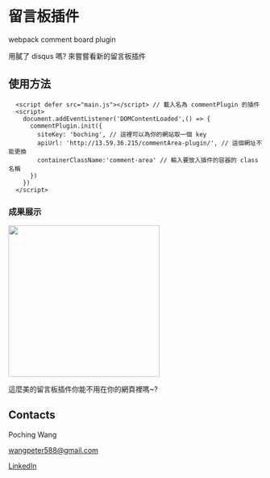 # 留言板插件
webpack comment board plugin

用膩了 disqus 嗎? 來嘗嘗看新的留言板插件

## 使用方法
```
  <script defer src="main.js"></script> // 載入名為 commentPlugin 的插件
  <script>
    document.addEventListener('DOMContentLoaded',() => {
      commentPlugin.init({
        siteKey: 'boching', // 這裡可以為你的網站取一個 key
        apiUrl: 'http://13.59.36.215/commentArea-plugin/', // 這個網址不能更換
        containerClassName:'comment-area' // 輸入要放入插件的容器的 class 名稱
      })
    })
  </script>
```

### 成果展示

<img src="https://github.com/Wangpoching/commentArea-plugin/blob/master/images/screenshots/.png" width="300" align=center/>

這麼美的留言板插件你能不用在你的網頁裡嗎~?

## Contacts

Poching Wang

[wangpeter588@gmail.com](https://mail.google.com/mail/u/0/?fs=1&tf=cm&source=mailto&to=wangpeter588@gmail.com)

[LinkedIn](www.linkedin.com/in/wangpoching)
